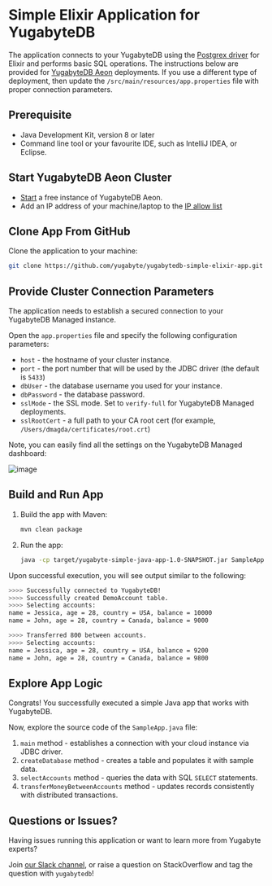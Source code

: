 # Simple Elixir Application for YugabyteDB

The application connects to your YugabyteDB using the 
[Postgrex driver](https://docs.yugabyte.com/latest/integrations/jdbc-driver/) for Elixir and performs basic SQL 
operations. The instructions below are provided for [YugabyteDB Aeon](https://cloud.yugabyte.com/) deployments.
If you use a different type of deployment, then update the `/src/main/resources/app.properties` file with proper connection parameters.

## Prerequisite
* Java Development Kit, version 8 or later
* Command line tool or your favourite IDE, such as IntelliJ IDEA, or Eclipse.

## Start YugabyteDB Aeon Cluster

* [Start](https://docs.yugabyte.com/latest/yugabyte-cloud/cloud-quickstart/qs-add/) a free instance of YugabyteDB Aeon.
* Add an IP address of your machine/laptop to the [IP allow list](https://docs.yugabyte.com/latest/yugabyte-cloud/cloud-secure-clusters/add-connections/#manage-ip-allow-lists)

## Clone App From GitHub

Clone the application to your machine:

```bash
git clone https://github.com/yugabyte/yugabytedb-simple-elixir-app.git && cd yugabytedb-simple-elixir-app
```

## Provide Cluster Connection Parameters

The application needs to establish a secured connection to your YugabyteDB Managed instance.

Open the `app.properties` file and specify the following configuration parameters:
* `host` - the hostname of your cluster instance.
* `port` - the port number that will be used by the JDBC driver (the default is `5433`)
* `dbUser` - the database username you used for your instance.
* `dbPassword` - the database password.
* `sslMode` - the SSL mode. Set to `verify-full` for YugabyteDB Managed deployments.
* `sslRootCert` - a full path to your CA root cert (for example, `/Users/dmagda/certificates/root.crt`) 

Note, you can easily find all the settings on the YugabyteDB Managed dashboard:

![image](src/main/resources/cloud_app_settings.png)

## Build and Run App

1. Build the app with Maven:
    ```bash
    mvn clean package
    ```
2. Run the app:
    ```bash
    java -cp target/yugabyte-simple-java-app-1.0-SNAPSHOT.jar SampleApp
    ```

Upon successful execution, you will see output similar to the following:

```bash
>>>> Successfully connected to YugabyteDB!
>>>> Successfully created DemoAccount table.
>>>> Selecting accounts:
name = Jessica, age = 28, country = USA, balance = 10000
name = John, age = 28, country = Canada, balance = 9000

>>>> Transferred 800 between accounts.
>>>> Selecting accounts:
name = Jessica, age = 28, country = USA, balance = 9200
name = John, age = 28, country = Canada, balance = 9800
```

## Explore App Logic

Congrats! You successfully executed a simple Java app that works with YugabyteDB.

Now, explore the source code of the `SampleApp.java` file:
1. `main` method - establishes a connection with your cloud instance via JDBC driver.
2. `createDatabase` method - creates a table and populates it with sample data.
3. `selectAccounts` method - queries the data with SQL `SELECT` statements.
4. `transferMoneyBetweenAccounts` method - updates records consistently with distributed transactions.

## Questions or Issues?

Having issues running this application or want to learn more from Yugabyte experts?

Join [our Slack channel](https://communityinviter.com/apps/yugabyte-db/register),
or raise a question on StackOverflow and tag the question with `yugabytedb`!
